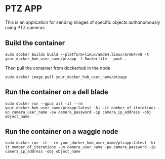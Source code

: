 # PTZ APP

This is an application for sending images of specific objects authonomously using PTZ cameras

## Build the container

`sudo docker buildx build --platform=linux/amd64,linux/arm64/v8 -t your_docker_hub_user_name/ptzapp -f Dockerfile --push .`

Then pull the container from dockerhub in the node

`sudo docker image pull your_docker_hub_user_name/ptzapp`

## Run the container on a dell blade

`sudo docker run --gpus all -it --rm your_docker_hub_user_name/ptzapp:latest -ki -it number_of_iterations -un camera_user_name -pw camera_password -ip camera_ip_address -obj object_name`

## Run the container on a waggle node

`sudo docker run -it --rm your_docker_hub_user_name/ptzapp:latest -ki -it number_of_iterations -un camera_user_name -pw camera_password -ip camera_ip_address -obj object_name`


